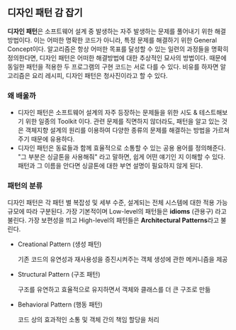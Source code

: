 ## 디자인 패턴 감 잡기

**디자인 패턴**은 소프트웨어 설계 중 발생하는 자주 발생하는 문제를 풀어내기 위한 해결방법이다. 이는 어떠한 명확한 코드가 아니라, 특정 문제를 해결하기 위한 General Concept이다. 알고리즘은 항상 어떠한 목표를 달성할 수 있는 일련의 과정들을 명확히 정의한다면, 디자인 패턴은 어떠한 해결방법에 대한 추상적인 묘사의 방법이다. 때문에 동일한 패턴을 적용한 두 프로그램의 구현 코드는 서로 다를 수 있다. 비유를 하자면 알고리즘은 요리 레시피, 디자인 패턴은 청사진이라고 할 수 있다.

### 왜 배울까

- 디자인 패턴은 소프트웨어 설계의 자주 등장하는 문제들을 위한 시도 & 테스트해보기 위한 일종의 Toolkit 이다. 관련 문제를 직면하지 않더라도, 패턴을 알고 있는 것은 객체지향 설계의 원리를 이용하여 다양한 종류의 문제를 해결하는 방법을 가르쳐주기 때문에 유용하다.
- 디자인 패턴은 동료들과 함께 효율적으로 소통할 수 있는 공용 용어를 정의해준다. "그 부분은 싱글톤을 사용해줘" 라고 말하면, 쉽게 어떤 얘기인 지 이해할 수 있다. 패턴과 그 이름을 안다면 싱글톤에 대한 부연 설명이 필요하지 않게 된다.

### 패턴의 분류

디자인 패턴은 각 패턴 별 복잡성 및 세부 수준, 설계되는 전체 시스템에 대한 적용 가능 규모에 따라 구분된다. 가장 기본적이며 Low-level의 패턴들은 **idioms** (관용구) 라고 불린다. 가장 보편성을 띄고 High-level의 패턴들은 **Architectural Patterns**라고 불린다.

- Creational Pattern (생성 패턴)

  기존 코드의 유연성과 재사용성을 증진시켜주는 객체 생성에 관한 메커니즘을 제공

- Structural Pattern (구조 패턴)

  구조를 유연하고 효율적으로 유지하면서 객체와 클래스를 더 큰 구조로 만듦

- Behavioral Pattern (행동 패턴)

  코드 상의 효과적인 소통 및 객체 간의 책임 할당을 처리

